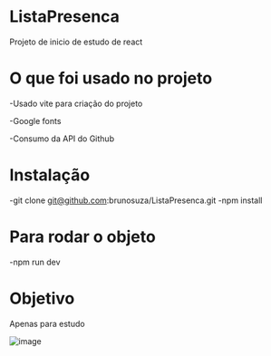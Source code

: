 # ListaPresenca

Projeto de inicio de estudo de react

# O que foi usado no projeto

<p>-Usado vite para criação do projeto</p>
<p>-Google fonts</p>
-Consumo da API do Github

# Instalação

-git clone git@github.com:brunosuza/ListaPresenca.git
-npm install

# Para rodar o objeto

-npm run dev

# Objetivo

Apenas para estudo

![image](https://user-images.githubusercontent.com/13911181/172962360-c6c6b6cb-63ff-4f2b-a978-a42e19836d1b.png)


